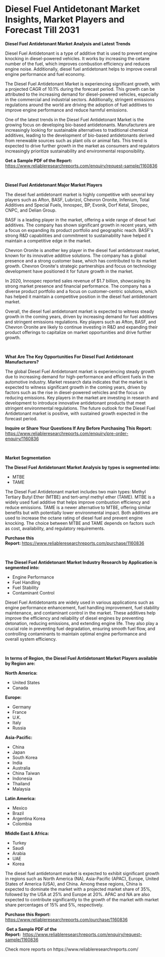 <p><h1>Diesel Fuel Antidetonant Market Insights, Market Players and Forecast Till 2031</h1></p><p><strong>Diesel Fuel Antidetonant Market Analysis and Latest Trends</strong></p>
<p><p>Diesel Fuel Antidetonant is a type of additive that is used to prevent engine knocking in diesel-powered vehicles. It works by increasing the cetane number of the fuel, which improves combustion efficiency and reduces engine noise. Additionally, diesel fuel antidetonant helps to improve overall engine performance and fuel economy.</p><p>The Diesel Fuel Antidetonant Market is experiencing significant growth, with a projected CAGR of 10.1% during the forecast period. This growth can be attributed to the increasing demand for diesel-powered vehicles, especially in the commercial and industrial sectors. Additionally, stringent emissions regulations around the world are driving the adoption of fuel additives to improve engine performance and reduce harmful emissions.</p><p>One of the latest trends in the Diesel Fuel Antidetonant Market is the growing focus on developing bio-based antidetonants. Manufacturers are increasingly looking for sustainable alternatives to traditional chemical additives, leading to the development of bio-based antidetonants derived from renewable sources such as plant oils or animal fats. This trend is expected to drive further growth in the market as consumers and regulators increasingly prioritize sustainability and environmental responsibility.</p></p>
<p><strong>Get a Sample PDF of the Report:&nbsp;</strong> <a href="https://www.reliableresearchreports.com/enquiry/request-sample/1160836">https://www.reliableresearchreports.com/enquiry/request-sample/1160836</a></p>
<p>&nbsp;</p>
<p><strong>Diesel Fuel Antidetonant Major Market Players</strong></p>
<p><p>The diesel fuel antidetonant market is highly competitive with several key players such as Afton, BASF, Lubrizol, Chevron Oronite, Infenium, Total Additives and Special Fuels, Innospec, BP, Evonik, Dorf Ketal, Sinopec, CNPC, and Delian Group.</p><p>BASF is a leading player in the market, offering a wide range of diesel fuel additives. The company has shown significant growth in recent years, with a focus on expanding its product portfolio and geographic reach. BASF's strong R&D capabilities and commitment to sustainability have helped it maintain a competitive edge in the market.</p><p>Chevron Oronite is another key player in the diesel fuel antidetonant market, known for its innovative additive solutions. The company has a global presence and a strong customer base, which has contributed to its market growth. Chevron Oronite's strategic partnerships and focus on technology development have positioned it for future growth in the market.</p><p>In 2020, Innospec reported sales revenue of $1.7 billion, showcasing its strong market presence and financial performance. The company has a diverse product portfolio and a focus on customer-centric solutions, which has helped it maintain a competitive position in the diesel fuel antidetonant market.</p><p>Overall, the diesel fuel antidetonant market is expected to witness steady growth in the coming years, driven by increasing demand for fuel additives and stringent emissions regulations. Key players such as Afton, BASF, and Chevron Oronite are likely to continue investing in R&D and expanding their product offerings to capitalize on market opportunities and drive further growth.</p></p>
<p>&nbsp;</p>
<p><strong>What Are The Key Opportunities For Diesel Fuel Antidetonant Manufacturers?</strong></p>
<p><p>The global Diesel Fuel Antidetonant market is experiencing steady growth due to increasing demand for high-performance and efficient fuels in the automotive industry. Market research data indicates that the market is expected to witness significant growth in the coming years, driven by factors such as the rise in diesel-powered vehicles and the focus on reducing emissions. Key players in the market are investing in research and development to introduce innovative antidetonant products that meet stringent environmental regulations. The future outlook for the Diesel Fuel Antidetonant market is positive, with sustained growth expected in the forecast period.</p></p>
<p><strong>Inquire or Share Your Questions If Any Before Purchasing This Report:</strong> <a href="https://www.reliableresearchreports.com/enquiry/pre-order-enquiry/1160836">https://www.reliableresearchreports.com/enquiry/pre-order-enquiry/1160836</a></p>
<p>&nbsp;</p>
<p><strong>Market Segmentation</strong></p>
<p><strong>The Diesel Fuel Antidetonant Market Analysis by types is segmented into:</strong></p>
<p><ul><li>MTBE</li><li>TAME</li></ul></p>
<p><p>The Diesel Fuel Antidetonant market includes two main types: Methyl Tertiary Butyl Ether (MTBE) and tert-amyl methyl ether (TAME). MTBE is a widely used fuel additive that helps improve combustion efficiency and reduce emissions. TAME is a newer alternative to MTBE, offering similar benefits but with potentially lower environmental impact. Both additives are used to increase the octane rating of diesel fuel and prevent engine knocking. The choice between MTBE and TAME depends on factors such as cost, availability, and regulatory requirements.</p></p>
<p><strong>Purchase this Report:&nbsp;</strong><a href="https://www.reliableresearchreports.com/purchase/1160836">https://www.reliableresearchreports.com/purchase/1160836</a></p>
<p>&nbsp;</p>
<p><strong>The Diesel Fuel Antidetonant Market Industry Research by Application is segmented into:</strong></p>
<p><ul><li>Engine Performance</li><li>Fuel Handling</li><li>Fuel Stability</li><li>Contaminant Control</li></ul></p>
<p><p>Diesel Fuel Antidetonants are widely used in various applications such as engine performance enhancement, fuel handling improvement, fuel stability maintenance, and contaminant control in the market. These additives help improve the efficiency and reliability of diesel engines by preventing detonation, reducing emissions, and extending engine life. They also play a crucial role in preventing fuel degradation, ensuring smooth fuel flow, and controlling contaminants to maintain optimal engine performance and overall system efficiency.</p></p>
<p>&nbsp;</p>
<p><strong>In terms of Region, the Diesel Fuel Antidetonant Market Players available by Region are:</strong></p>
<p>
    <p> <strong> North America: </strong>
        <ul>
            <li>United States</li>
            <li>Canada</li>
        </ul>
        </p> 
    <p> <strong> Europe: </strong>
        <ul>
            <li>Germany</li>
            <li>France</li>
            <li>U.K.</li>
            <li>Italy</li>
            <li>Russia</li>
        </ul>
        </p> 
    <p> <strong> Asia-Pacific: </strong>
        <ul>
            <li>China</li>
            <li>Japan</li>
            <li>South Korea</li>
            <li>India</li>
            <li>Australia</li>
            <li>China Taiwan</li>
            <li>Indonesia</li>
            <li>Thailand</li>
            <li>Malaysia</li>
        </ul>
        </p> 
    <p> <strong> Latin America: </strong>
        <ul>
            <li>Mexico</li>
            <li>Brazil</li>
            <li>Argentina Korea</li>
            <li>Colombia</li>
        </ul>
        </p> 
    <p> <strong> Middle East & Africa: </strong>
        <ul>
            <li>Turkey</li>
            <li>Saudi</li>
            <li>Arabia</li>
            <li>UAE</li>
            <li>Korea</li>
        </ul>
    </p>
    </p>
<p><p>The diesel fuel antidetonant market is expected to exhibit significant growth in regions such as North America (NA), Asia-Pacific (APAC), Europe, United States of America (USA), and China. Among these regions, China is expected to dominate the market with a projected market share of 35%, followed by the USA at 25% and Europe at 20%. APAC and NA are also expected to contribute significantly to the growth of the market with market share percentages of 15% and 5%, respectively.</p></p>
<p><strong>Purchase this Report: </strong><a href="https://www.reliableresearchreports.com/purchase/1160836">https://www.reliableresearchreports.com/purchase/1160836</a></p>
<p>&nbsp;<strong>Get a Sample PDF of the Report:&nbsp;&nbsp;</strong><a href="https://www.reliableresearchreports.com/enquiry/request-sample/1160836">https://www.reliableresearchreports.com/enquiry/request-sample/1160836</a></p>
<p><strong></strong></p>
<p>Check more reports on https://www.reliableresearchreports.com/</p>